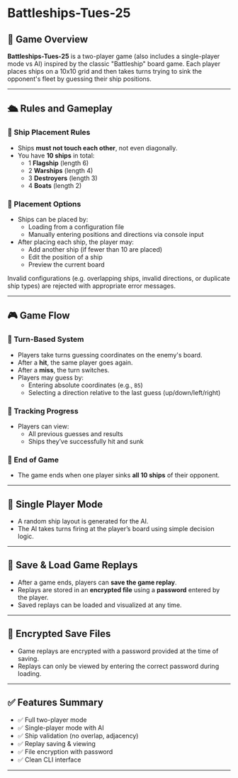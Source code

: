 # Battleships-Tues-25

## 📜 Game Overview

**Battleships-Tues-25** is a two-player game (also includes a single-player mode vs AI) inspired by the classic "Battleship" board game. Each player places ships on a 10x10 grid and then takes turns trying to sink the opponent's fleet by guessing their ship positions.

---

## 🛳️ Rules and Gameplay

### 🔧 Ship Placement Rules

- Ships **must not touch each other**, not even diagonally.
- You have **10 ships** in total:
  - 1 **Flagship** (length 6)
  - 2 **Warships** (length 4)
  - 3 **Destroyers** (length 3)
  - 4 **Boats** (length 2)

### 🧭 Placement Options

- Ships can be placed by:
  - Loading from a configuration file
  - Manually entering positions and directions via console input
- After placing each ship, the player may:
  - Add another ship (if fewer than 10 are placed)
  - Edit the position of a ship
  - Preview the current board

Invalid configurations (e.g. overlapping ships, invalid directions, or duplicate ship types) are rejected with appropriate error messages.

---

## 🎮 Game Flow

### 🔁 Turn-Based System

- Players take turns guessing coordinates on the enemy's board.
- After a **hit**, the same player goes again.
- After a **miss**, the turn switches.
- Players may guess by:
  - Entering absolute coordinates (e.g., `B5`)
  - Selecting a direction relative to the last guess (up/down/left/right)

### 🎯 Tracking Progress

- Players can view:
  - All previous guesses and results
  - Ships they’ve successfully hit and sunk

### 🏁 End of Game

- The game ends when one player sinks **all 10 ships** of their opponent.

---

## 🤖 Single Player Mode

- A random ship layout is generated for the AI.
- The AI takes turns firing at the player’s board using simple decision logic.

---

## 💾 Save & Load Game Replays

- After a game ends, players can **save the game replay**.
- Replays are stored in an **encrypted file** using a **password** entered by the player.
- Saved replays can be loaded and visualized at any time.

---

## 🔐 Encrypted Save Files

- Game replays are encrypted with a password provided at the time of saving.
- Replays can only be viewed by entering the correct password during loading.

---


## ✅ Features Summary

- ✅ Full two-player mode
- ✅ Single-player mode with AI
- ✅ Ship validation (no overlap, adjacency)
- ✅ Replay saving & viewing
- ✅ File encryption with password
- ✅ Clean CLI interface

---
